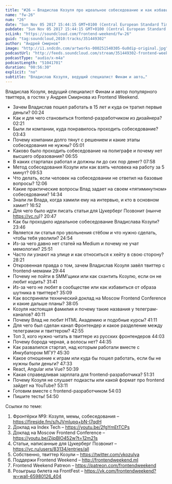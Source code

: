 ```yaml
---
title: "#26 – Владислав Козуля про идеальное собеседование и как избавиться от образа шутника в твиттере"
name: "fw-26"
num: "26"
date: "Sun Nov 05 2017 15:44:15 GMT+0100 (Central European Standard Time)"
pubdate: "Sun Nov 05 2017 15:44:15 GMT+0100 (Central European Standard Time)"
scLink: "https://soundcloud.com/frontend-weekend/fw-26"
guid: "tag:soundcloud,2010:tracks/351449302"
author: "Андрей Смирнов"
image: "http://i1.sndcdn.com/artworks-000251540305-6u0dip-original.jpg"
podcastUrl: "http://feeds.soundcloud.com/stream/351449302-frontend-weekend-fw-26.m4a"
podcastType: "audio/x-m4a"
podcastLength: "51041701"
duration: "00:56:30"
explicit: "no"
subtitle: "Владислав Козуля, ведущий специалист Финам и авто…"
---
```

Владислав Козуля, ведущий специалист Финам и автор популярного твиттера, в гостях у Андрея Смирнова из Frontend Weekend.

- Зачем Владислав пошел работать в 15 лет и куда он тратил первые деньги? 00:24
- Как и для чего становиться frontend-разработчиком из дизайнера? 02:21
- Были ли компании, куда понравилось проходить собеседование? 03:43
- Почему компании долго тянут с решением и какие этапы собеседования не нужны? 05:01
- Каково было проходить собеседование на полиграфе и почему нет высшего образования? 06:55
- В каких стартапах работал и должны ли до сих пор денег? 07:58
- Метод собеседования Козули или как взять человека на работу за 5 минут? 09:53
- Что делать, если человек на собеседовании не ответил на базовые вопросы? 12:06
- Какие практические вопросы Влад задает на своем «пятиминутном» собеседовании? 14:34
- Знали ли Влада, когда хамили ему на интервью, и кто в основном хамит? 16:52
- Для чего было идти писать статьи для Цукерберг Позвонит (нынче https://vc.ru)? 20:47
- Как бы проходило идеальное собеседование Владислава Козули? 23:46
- Является ли статья про увольнения стёбом и что нужно сделать, чтобы тебя уволили? 24:54
- Из-за чего давно нет статей на Medium и почему не учат мемологии? 25:51
- Часто ли узнают на улице и как относиться к хейту в свою сторону? 28:21
- Откровенная правда о том, зачем Владислав Козуля завёл твиттер с frontend-мемами 29:44
- Почему не пойти в SMM’щики или как схантить Козулю, если он не любит кодить? 31:41
- Из-за чего не любят в сообществе или как избавиться от образа шутника в твиттере? 35:09
- Как восприняли технический доклад на Moscow Frontend Conference и какие дальше планы? 38:05
- Козуля настоящая фамилия и почему такие названия у телеграм-каналов? 40:11
- Почему Влад не любит HTML Академию и подобные курсы? 41:11
- Для чего был сделан канал Фронтендер и какое разделение между телеграмом и твиттером? 42:55
- Топ 3, кого нужно читать в твиттере из русских фронтендеров 44:03
- Почему борода черная, а волосы нет? 44:35
- Как развалился стартап, над которым работали вместе с Инкубатором МГУ? 45:30
- Какое отношение к играм или куда бы пошел работать, если бы не нужны были деньги? 47:33
- React, Angular или Vue? 50:39
- Какая справедливая зарплата для frontend-разработчика? 51:31
- Почему Козуля не слушает подкасты или какой формат про frontend зайдет на YouTube? 53:11
- Готовим вместе с frontend-разработчиком 54:03
- Пишите тесты! 54:50

Ссылки по теме:
1) Фронтёрки №9: Козуля, мемы, собеседования – https://fireside.fm/s/hJVmIupq+bN-I7qdH
2) Доклад на Index Tech – https://youtu.be/2fgYmEtTCPs
3) Доклад на Moscow Frontend Conference – https://youtu.be/ZijpBIO452w?t=12m21s
4) Статьи, написанные для Цукерберг Позвонит – https://vc.ru/users/83134/entries/all
5) Собственно, твиттер Козули – https://twitter.com/vkozulya
6) Поддержи Frontend Weekend – http://frontendweekend.ml
7) Frontend Weekend Patreon – https://patreon.com/frontendweekend
8) Розыгрыш билета на FrontFest – https://vk.com/frontendweekend?w=wall-65980126_404